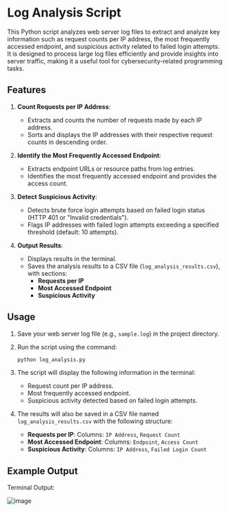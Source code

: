# Log Analysis Script

This Python script analyzes web server log files to extract and analyze key information such as request counts per IP address, the most frequently accessed endpoint, and suspicious activity related to failed login attempts. It is designed to process large log files efficiently and provide insights into server traffic, making it a useful tool for cybersecurity-related programming tasks.

## Features

1. **Count Requests per IP Address**:
   - Extracts and counts the number of requests made by each IP address.
   - Sorts and displays the IP addresses with their respective request counts in descending order.

2. **Identify the Most Frequently Accessed Endpoint**:
   - Extracts endpoint URLs or resource paths from log entries.
   - Identifies the most frequently accessed endpoint and provides the access count.

3. **Detect Suspicious Activity**:
   - Detects brute force login attempts based on failed login status (HTTP 401 or "Invalid credentials").
   - Flags IP addresses with failed login attempts exceeding a specified threshold (default: 10 attempts).

4. **Output Results**:
   - Displays results in the terminal.
   - Saves the analysis results to a CSV file (`log_analysis_results.csv`), with sections:
     - **Requests per IP**
     - **Most Accessed Endpoint**
     - **Suspicious Activity**

## Usage

1. Save your web server log file (e.g., `sample.log`) in the project directory.
2. Run the script using the command:
    ```bash
    python log_analysis.py
    ```

3. The script will display the following information in the terminal:
   - Request count per IP address.
   - Most frequently accessed endpoint.
   - Suspicious activity detected based on failed login attempts.

4. The results will also be saved in a CSV file named `log_analysis_results.csv` with the following structure:
   - **Requests per IP**: Columns: `IP Address`, `Request Count`
   - **Most Accessed Endpoint**: Columns: `Endpoint`, `Access Count`
   - **Suspicious Activity**: Columns: `IP Address`, `Failed Login Count`

## Example Output

Terminal Output:


![image](https://github.com/user-attachments/assets/3abb68cd-1c1a-4c20-a52d-5ad058d9f46d)
